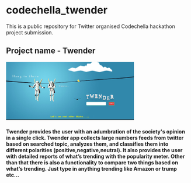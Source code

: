 <h1> codechella_twender </h1>
This is a public repository for Twitter organised Codechella hackathon project submission.

<h2> Project name - Twender </h2>

<img src="Selection_008.png" width="350" title="hover text">
<h4>Twender provides the user with an adumbration of the society's opinion in a single click. Twender app collects large numbers feeds from twitter based on searched topic, analyzes them, and classifies them into different polarities (positive,negative,neutral). It also provides the user with detailed reports of what’s trending with the popularity meter. Other than that there is also a functionality to compare two things based on what’s trending.
Just type in anything trending like Amazon or trump etc...</h4>

